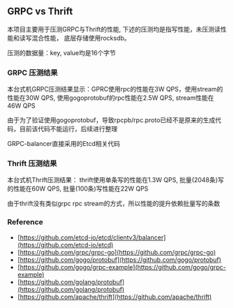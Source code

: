 ## GRPC vs Thrift

本项目主要用于压测GRPC与Thrift的性能, 下述的压测均是指写性能，未压测读性能和读写混合性能， 底层存储使用rocksdb。

压测的数据量：key, value均是16个字节

### GRPC 压测结果

本台式机GRPC压测结果显示：GPRC使用rpc的性能在3W QPS，使用stream的性能在30W QPS, 使用gogoprotobuf的rpc性能在2.5W QPS, stream性能在46W QPS

由于为了验证使用gogoprotobuf，导致rpcpb/rpc.proto已经不是原来的生成代码，目前该代码不能运行，后续进行整理

GRPC-balancer直接采用的Etcd相关代码

### Thrift 压测结果

本台式机Thrift压测结果： thrift使用单条写的性能在1.3W QPS, 批量(2048条)写的性能在60W QPS, 批量(100条)写性能在22W QPS

由于thrift没有类似grpc rpc stream的方式，所以性能的提升依赖批量写的条数

### Reference 

* [https://github.com/etcd-io/etcd/clientv3/balancer](https://github.com/etcd-io/etcd)
* [https://github.com/grpc/grpc-go](https://github.com/grpc/grpc-go)
* [https://github.com/gogo/protobuf](https://github.com/gogo/protobuf)
* [https://github.com/gogo/grpc-example](https://github.com/gogo/grpc-example)
* [https://github.com/golang/protobuf](https://github.com/golang/protobuf)
* [https://github.com/apache/thrift](https://github.com/apache/thrift)